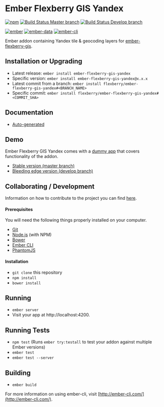 # Ember Flexberry GIS Yandex
[![npm](https://img.shields.io/npm/v/ember-flexberry-gis-yandex.svg?label=npm%20latest%20version)](https://www.npmjs.com/package/ember-flexberry-gis-yandex)
[![Build Status Master branch](https://img.shields.io/travis/Flexberry/ember-flexberry-gis-yandex/master.svg?label=master%20build%20)](https://travis-ci.org/Flexberry/ember-flexberry-gis-yandex)
[![Build Status Develop branch](https://img.shields.io/travis/Flexberry/ember-flexberry-gis-yandex/develop.svg?label=develop%20build)](https://travis-ci.org/Flexberry/ember-flexberry-gis-yandex/branches)

[![ember](https://embadge.io/v1/badge.svg?label=ember&range=~2.4.3)](https://github.com/emberjs/ember.js/releases)
[![ember-data](https://embadge.io/v1/badge.svg?label=ember-data&range=~2.4.2)](https://github.com/emberjs/data/releases)
[![ember-cli](https://embadge.io/v1/badge.svg?label=ember-cli&range=2.4.3)](https://github.com/ember-cli/ember-cli/releases)

Ember addon containing Yandex tile & geocoding layers for [ember-flexberry-gis](https://github.com/Flexberry/ember-flexberry-gis).

## Installation or Upgrading

* Latest release: `ember install ember-flexberry-gis-yandex`
* Specific version: `ember install ember-flexberry-gis-yandex@x.x.x`
* Latest commit from a branch: `ember install flexberry/ember-flexberry-gis-yandex#<BRANCH_NAME>`
* Specific commit: `ember install flexberry/ember-flexberry-gis-yandex#<COMMIT_SHA>`

## Documentation

* [Auto-generated](http://flexberry.github.io/)

## Demo

Ember Flexberry GIS Yandex comes with a [dummy app](/tests/dummy) that covers functionality of the addon.

* [Stable version (master branch)](https://flexberry.github.io/ember-flexberry-gis-yandex/master/index.html)
* [Bleeding edge version (develop branch)](https://flexberry.github.io/ember-flexberry-gis-yandex/develop/index.html)

## Collaborating / Development

Information on how to contribute to the project you can find [here](https://github.com/Flexberry/Home/blob/master/CONTRIBUTING.md).

#### Prerequisites

You will need the following things properly installed on your computer.

* [Git](http://git-scm.com/)
* [Node.js](http://nodejs.org/) (with NPM)
* [Bower](http://bower.io/)
* [Ember CLI](http://www.ember-cli.com/)
* [PhantomJS](http://phantomjs.org/)

#### Installation

* `git clone` this repository
* `npm install`
* `bower install`

## Running

* `ember server`
* Visit your app at http://localhost:4200.

## Running Tests

* `npm test` (Runs `ember try:testall` to test your addon against multiple Ember versions)
* `ember test`
* `ember test --server`

## Building

* `ember build`

For more information on using ember-cli, visit [http://ember-cli.com/](http://ember-cli.com/).
